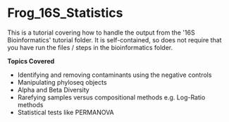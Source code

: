 # Frog_16S_Statistics

This is a tutorial covering how to handle the output from the '16S Bioinformatics' tutorial folder. It is self-contained, so does not require that you have run the files / steps in the bioinformatics folder. 

**Topics Covered**
- Identifying and removing contaminants using the negative controls
- Manipulating phyloseq objects
- Alpha and Beta Diversity
- Rarefying samples versus compositional methods e.g. Log-Ratio methods
- Statistical tests like PERMANOVA


